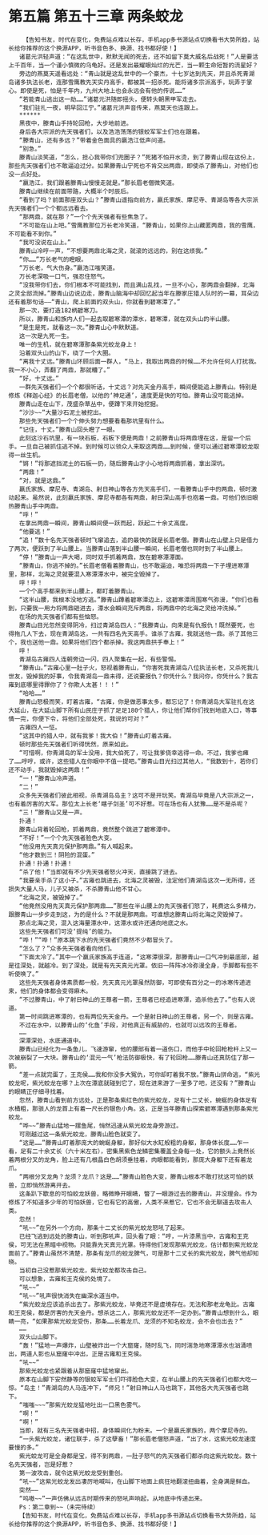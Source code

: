 # 第五篇 第五十三章 两条蛟龙
        【告知书友，时代在变化，免费站点难以长存，手机app多书源站点切换看书大势所趋，站长给你推荐的这个换源APP，听书音色多、换源、找书都好使！】
       诸葛元洪轻声道：“在这乱世中，默默无闻的死去，还不如留下莫大威名后战死！”人是要活上千百年，当一个谨小慎微的乌龟好。还是发出最耀眼灿烂的光芒，当一颗生命短暂的流星好？
       旁边的燕莫天遥看远处：“青山就是这乱世中的一个豪杰，十七岁达到先天，并且杀死青湖岛诸多执法长老，连那雪鹰教先天实丹高手，都被其一招杀死。能将诸多宗派高手，玩弄于掌心。即使是死，怕是千年内，九州大地上也会永远会有他的传说……”
       “若能青山逃出这一劫……”诸葛元洪随即摇头，便转头朝黑甲军走去。
       “我们驻扎一夜，明早回江宁。”诸葛元洪声音传来，燕莫天也连跟上。
       ******
       黑夜中，滕青山手持轮回枪，大步地前进。
       身后各大宗派的先天强者们，以及浩浩荡荡的银蛟军军士们也在跟着。
       “滕青山，还有多远？”带着金色面具的嬴浩江低声问道。
       “别急。”
       滕青山淡笑道，“怎么，担心我带你们兜圈子？”死猪不怕开水烫，到了滕青山现在这份上，那些先天强者们也不敢逼迫过分。如果滕青山宁死也不肯交出两鼎，即使杀了滕青山，对他们也没一点好处。
       “嬴浩江，我们跟着滕青山慢慢走就是。”那长眉老僧微笑道。
       滕青山继续在前面带路，大概半个时辰后。
       “看到了吗？前面那座双头山？”滕青山遥指向前方，嬴氏家族、摩尼寺、青湖岛等各大宗派先天强者们一个个都远远看去。
       “那两鼎，就在那？”一个个先天强者有些焦急了。
       “不可能在山上吧。”雪鹰教那位万长老冷笑道，“滕青山，如果你上山藏匿两鼎，我的雪鹰，不可能看不到你。”
       “我可没说在山上。”
       滕青山冷哼一声，“不想要两鼎北海之灵，就滚的远远的，别在这烦我。”
       “你……”万长老气的瞪眼。
       “万长老，气大伤身。”嬴浩江嗤笑道。
       万长老深吸一口气，强忍住怒气。
       “没我带你们去，你们根本不可能找到，而且满山乱找，一旦不小心，那两鼎会翻掉，北海之灵全部流掉。”滕青山边说边走，滕青山脑海中却回忆起当年在滕家庄猎人队时的一幕，耳朵边还有着那句话——“青山，爬上前面的双头山，你就看到碧寒潭了。”
       那一次，要打造182柄碧寒刀。
       所以，滕青山和族内人们一起去取碧寒潭的潭水，碧寒潭，就在双头山的半山腰。
       “是生是死，就看这一次。”滕青山心中默默道。
       这一次是九死一生。
       唯一的生机，就在碧寒潭那条紫光蛟龙身上！
       沿着双头山的山下，绕了一个大圈。
       “离我十丈远。”滕青山环顾后面一群人，“马上，我取出两鼎的时候……不允许任何人打扰我。我一不小心，弄翻了两鼎，那就糟了。”
       “好，十丈远。”
       一群先天强者们一个个都很听话，十丈远？对先天金丹高手，瞬间便能追上滕青山。特别是修炼《释迦心经》的长眉老僧，以他的‘神足通’，速度更是快的可怕。滕青山没可能逃掉。
       滕青山走在山下，茂盛杂草丛中，便蹲下来开始挖掘。
       “沙沙~~”大量沙石泥土被挖出。
       那些先天强者们一个个伸头努力想要看看那坑里有什么。
       “记住，十丈。”滕青山回头瞪了一眼。
       此刻这沙石坑里，有一块石板，石板下便是两鼎！之前滕青山将两鼎埋在这，是留一个后手。一旦自己被抓住逃不掉。到时候可以领众人来取这两鼎……到时候，便可以通过碧寒潭蛟龙取得一丝生机。
       “锵！”将那遮挡泥土的石板一扔，随后滕青山才小心地将两鼎抓着，拿出深坑。
       “两鼎！”
       “对，就是这鼎。”
       嬴氏家族、摩尼寺、青湖岛、射日神山等各方先天高手们，一看滕青山手中的两鼎，顿时激动起来。虽然说，此刻嬴氏家族、摩尼寺都各有两鼎，射日深山高手也抱着一鼎。可他们依旧眼热滕青山手中两鼎。
       “呼！”
       在拿出两鼎一瞬间，滕青山瞬间便一跃而起，跃起二十余丈高度。
       “他要逃！”
       “追！”数十名先天强者顿时飞窜追去，追的最快的就是长眉老僧。滕青山在山壁上只是借力了两次，便跃到了半山腰上。当滕青山落到半山腰一瞬间，长眉老僧也同时到了半山腰上。
       “停！”滕青山一声大喝，同时双手抓着两鼎，放在碧寒潭潭面。
       “滕青山，你逃不掉的。”长眉老僧看着滕青山，也不敢逼迫，唯恐将两鼎一下子埋进寒潭里，那样，北海之灵就要混入寒潭潭水中，被完全毁掉了。
       呼！呼！
       一个个高手都来到半山腰上，都盯着滕青山。
       “这半山腰，我根本没地方逃。”滕青山蹲着碧寒潭边上，这碧寒潭周围寒气弥漫，“你们也看到，只要我一用力将两鼎砸进去，潭水会瞬间充斥两鼎，将两鼎中的北海之灵给冲洗掉。”
       在场的先天强者们都有些恼怒。
       滕青山目光忽然变得阴冷，扫过青湖岛四人：“我滕青山，向来是有仇报仇！既然要死，也得拖几人下去，现在青湖岛这，一共有四名先天高手。谁杀了古雍，我就送他一鼎。杀了其他三个，我也送他一鼎。如果将他们四个都杀掉。我这两鼎拱手奉上！”
       呼！
       青湖岛古雍四人连朝旁边一闪，四人聚集在一起，有些警惕。
       “滕青山。”古雍心里一肚子火，怒视着滕青山，“你害死我青湖岛八位执法长老，又杀死我儿世友，毁掉我的好事，令我青湖岛一鼎未得，还说要报仇？你凭什么？我问你，你凭什么？我古雍到底哪里得罪你了？你欺人太甚！！！”
       “哈哈……”
       滕青山怒极而笑，盯着古雍，“古雍，你是做恶事太多，都忘记了！你青湖岛大军驻扎在这大延山，在大延山脚下所有山民庄子抓了足足180个猎人，你让他们帮你们找到地底入口，等事情一完，你便下令，将他们全部处死，我说的可对？”
       古雍四人一怔。
       “这其中的猎人中，就有我爹！我大伯！”滕青山盯着古雍。
       顿时那些先天强者们听得恍然，原来如此。
       “可惜啊，你青湖岛的军士没用，我大伯死了，可让我爹侥幸逃得一命。不过，我爹也瘫了……哼哼，或许，这些猎人在你眼中不值一提吧。”滕青山目光扫过其他人，“我数到十，若你们还不动手，我就毁掉这两鼎！”
       “一！”滕青山冷声道。
       “二！”
       众多先天强者们彼此相视，杀青湖岛岛主？这可不是开玩笑。青湖岛毕竟是八大宗派之一，也有着厉害的大军。那位太上长老‘瞎子剑圣’可不好惹。可在场也有人犹豫……是不是杀呢？
       “三！”滕青山又是一声。
       扑通！
       滕青山背着轮回枪，抓着两鼎，竟然整个跳进了碧寒潭中。
       “不好！”一个个先天强者脸色大变。
       “他没用先天真元保护那两鼎。”有人喊起来。
       “他才数到三！阴险的混蛋。”
       扑通！扑通！扑通！
       “杀了他！”当即就有不少先天强者怒火冲天，直接跳了进去。
       “我要亲手杀了这小子。”古雍也跳进去，北海之灵被毁，注定他们青湖岛这次一无所得，还损失大量人马，儿子又被杀，不杀滕青山他不甘心。
       “北海之灵，被毁掉了。”
       “他竟然没用先天真元保护那两鼎……”那些在半山腰上的先天强者们怒了，耗费这么多精力，跟滕青山一步步走到这，为的是什么？不就是那两鼎。可谁想这滕青山将北海之灵毁掉了。
       那点北海之灵，混入这海量潭水中，这潭水或许还通向地底之水。
       这些先天强者们可没‘提纯’的能力。
       “哗！”“哗！”原本跳下水的先天强者们竟然不少都冒头了。
       “怎么了？”众多先天强者看向他们。
       “下面太冷了。”其中一个嬴氏家族高手连道，“这寒潭很深，那滕青山一口气冲到最底部，越是往深处，就越冷。到了深处，就是有先天真元光罩。依旧一阵阵冰冷弥漫全身，手脚都有些不听使唤了。”
       这些先天强者身体素质都一般，先天真元光罩虽然防御，可即使有百分之一的冰寒传递进来，他们的身体都会变得麻木。
       “不过滕青山，中了射日神山的王尊者一箭，王尊者已经追进寒潭，追杀他去了。”也有人说道。
       第一时间跳进寒潭的，也有两位先天金丹。一个是射日神山的王尊者，另一个，则是古雍。
       不过在水中，以滕青山的‘化鱼’手段，对他真正有威胁的，也就可以远攻的王尊者。
       ……
       深潭深处，水底通道中。
       滕青山已经化为一条鱼儿，飞速游窜，他的腰部有着一道伤口，而他手中轮回枪枪杆上又一次被崩裂了一大块。滕青山的‘混元一气’枪法防御极快，有了轮回枪……滕青山还真防住了那一箭。
       “差一点就完蛋了，王克侯……我和你没多大冤仇，可你却盯着我不放。”滕青山拼命逃，“紫光蛟龙呢，紫光蛟龙在哪？上次在潭底就碰到它了，现在进来游了一里多了吧，还没有？”滕青山的眼睛正仔细寻找着。
       忽然，滕青山看到前方远处，正是那条紫红色的紫光蛟龙，足有十二丈长，蜿蜒的身体足有水桶粗，那骇人的龙首上有着一尺长的银色小角。这，正是当年滕青山探索碧寒潭遇到那条紫光蛟龙。
       “哗~~”滕青山猛地一摆鱼尾，悄然迅速从紫光蛟龙身旁游过。
       可刚越过这一条紫光蛟龙，滕青山脸色就变了。
       “这是……”滕青山盯着那庞大的蜿蜒身躯，那好似大水缸般粗的身躯，那身体长度……乍一看，足有二十余丈长（六十米左右），密集黑紫色龙鳞密集覆盖全身每一处，它的额头上竟然长着两根分叉的龙角，脸上还有几根晶白色胡须垂挂着，肉眼都能看到，那庞大身躯下还有着龙爪。
       “两根分叉龙角？龙须？龙爪？这是……”滕青山脸色大变，滕青山根本不敢打扰这可怕的妖兽，立即悄然游离开去。
       这条趴下歇息的可怕蛟龙妖兽，略微睁开眼睛，瞥了一眼游过去的滕青山，并没理会。作为修炼了不知道多少年的可怕妖兽，它也有它的高傲，人类不来惹它，它也不会无聊道去攻击人类。
       忽然！
       “吼~~”在另外一个方向，那条十二丈长的紫光蛟龙怒吼了起来。
       已经飞逃到远处的滕青山，听到那吼声，回头看了眼：“哼，一片漆黑当中，古雍和王克侯，可无法在黑暗中视物。只能靠先天真元光罩。待得他们发现那紫光蛟龙，估计都到紫光蛟龙面前了。”滕青山虽然不清楚，那条有龙爪的蛟龙脾气，可是那十二丈长的紫光蛟龙，脾气他却知晓。
       当初自己没惹那紫光蛟龙，紫光蛟龙都攻击自己。
       可以想象，古雍和王克侯的处境了。
       “吼~~”
       “吼~~”吼声很快消失在幽深水道当中。
       “紫光蛟龙应该追杀出去了。那紫光蛟龙，毕竟还不是虚境存在。无法和那老龙龟比。古雍和王克侯，都是厉害的先天金丹。想杀这二人，那紫光蛟龙还不一定办到。”滕青山想到什么，眼睛一亮，“如果那紫光蛟龙受伤，那条……长着龙爪、龙须的不知名蛟龙，会不会也出去？”
       ……
       双头山山脚下。
       “轰！”猛地一声爆炸，山壁被炸出一个大窟窿，随时乱飞，同时湍急地寒潭潭水也汹涌喷出，两道人影也从窟窿中冲出，正是古雍和王克侯。
       “吼~~”
       那紫光蛟龙也紧跟着从那窟窿中猛地窜出。
       原本在山脚下安然静等的银蛟军军士们吓得脸色大变，在半山腰上的先天强者们也都大吃一惊。“岛主！”青湖岛的人马连冲下，“师兄！”射日神山人马也跳下，其他各大先天强者也跳下。
       “嗤嗤~~~”那紫光蛟龙猛地吐出一口黑色雾气。
       “啊！”
       “啊！”
       当即，就有三名先天强者中招，身体瞬间化为粉末。一个是嬴氏家族的，两个摩尼寺的。
       “一头紫光蛟龙，诸位联手，杀了这孽畜！”那长眉老僧怒声道，“出了水，这紫光蛟龙速度要慢的多。”
       紫光蛟龙可是全身都是宝，得不到两鼎，一肚子怒气的先天强者们都杀向这紫光蛟龙。数十名先天强者，岂是好惹？
       第一波攻击，就令这紫光蛟龙受到重创。
       “吼~~”这紫光蛟龙发出凄厉地喊叫，在山脚下地面上疯狂地翻滚扭曲着，全身满是鲜血。
       突然——
       “呜嗷~~”一声仿佛从远古时期传来的怒吼声响起，从地底中传递出来。
       Ps：第二章到~~（未完待续）
       【告知书友，时代在变化，免费站点难以长存，手机app多书源站点切换看书大势所趋，站长给你推荐的这个换源APP，听书音色多、换源、找书都好使！】